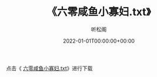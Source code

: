 ﻿---
title:  《六零咸鱼小寡妇.txt》
date:   2022-01-01T00:00:00+00:00
author: 听松阁
layout: post
permalink: /六零咸鱼小寡妇/
categories: 小说
tags: [小说]
---

点击《 [六零咸鱼小寡妇.txt](http://img.660000.xyz/bookstukust/book/bntxt/10/六零咸鱼小寡妇.txt)》进行下载